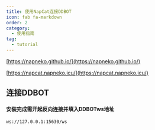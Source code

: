 ```yaml
---
title: 使用NapCat连接DDBOT
icon: fab fa-markdown
order: 2
category:
  - 使用指南
tag:
  - tutorial
---
```


[https://napneko.github.io/](https://napneko.github.io/)

[https://napcat.napneko.icu/](https://napcat.napneko.icu/)


## 连接DDBOT

#### 安装完成需开起反向连接并填入DDBOTws地址

```
ws://127.0.0.1:15630/ws
```
